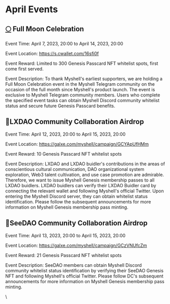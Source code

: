 # April Events

## [🌕](https://emojipedia.org/full-moon/) Full Moon Celebration

Event Time: April 7, 2023, 20:00 to April 14, 2023, 20:00

Event Location: https://s.cwallet.com/16sfi0f

Event Reward: Limited to 300 Genesis Passcard NFT whitelist spots, first come first served.

Event Description: To thank Myshell's earliest supporters, we are holding a Full Moon Celebration event in the Myshell Telegram community on the occasion of the full month since Myshell's product launch. The event is exclusive to Myshell Telegram community members. Users who complete the specified event tasks can obtain Myshell Discord community whitelist status and secure future Genesis Passcard benefits.

## 🤝LXDAO Community Collaboration Airdrop

Event Time: April 12, 2023, 20:00 to April 15, 2023, 20:00

Event Location: https://galxe.com/myshell/campaign/GCYApUfHMm

Event Reward: 10 Genesis Passcard NFT whitelist spots

Event Description: LXDAO and LXDAO buidler's contributions in the areas of conscientious cultural communication, DAO organizational system exploration, Web3 talent cultivation, and use case promotion are admirable. Therefore, we want to issue Myshell Genesis membership passes to all LXDAO buidlers. LXDAO buidlers can verify their LXDAO Buidler card by connecting the relevant wallet and following Myshell's official Twitter. Upon entering the Myshell Discord server, they can obtain whitelist status identification. Please follow the subsequent announcements for more information on Myshell Genesis membership pass minting.

## 🤝SeeDAO Community Collaboration Airdrop

Event Time: April 13, 2023, 20:00 to April 15, 2023, 20:00

Event Location: https://galxe.com/myshell/campaign/GCzVNUfcZm

Event Reward: 21 Genesis Passcard NFT whitelist spots

Event Description: SeeDAO members can obtain Myshell Discord community whitelist status identification by verifying their SeeDAO Genesis NFT and following Myshell's official Twitter. Please follow DC's subsequent announcements for more information on Myshell Genesis membership pass minting.

\
